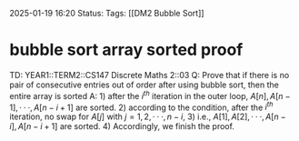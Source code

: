 2025-01-19 16:20
Status: 
Tags: [[DM2 Bubble Sort]]
# bubble sort array sorted proof

TD: YEAR1::TERM2::CS147 Discrete Maths 2::03
Q: Prove that if there is no pair of consecutive entries out of order after using bubble sort, then the entire array is sorted
A: 1) after the $i^{th}$ iteration in the outer loop, $A[n], A[n − 1], · · · , A[n − i + 1]$ are sorted.
2) according to the condition, after the $i^{th}$ iteration, no swap for $A[j]$ with $j = 1, 2, · · · , n − i$,
3) i.e., $A[1], A[2], · · · , A[n − i], A[n − i + 1]$ are sorted.
4) Accordingly, we finish the proof.